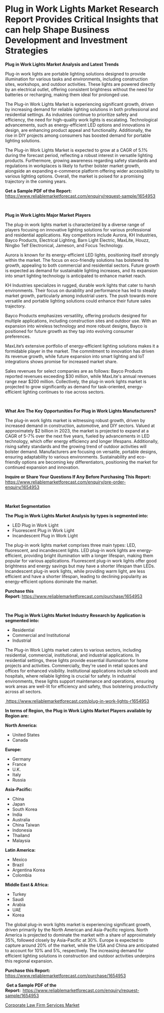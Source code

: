 <p><h1>Plug in Work Lights Market Research Report Provides Critical Insights that can help Shape Business Development and Investment Strategies</h1></p><p><strong>Plug in Work Lights Market Analysis and Latest Trends</strong></p>
<p><p>Plug-in work lights are portable lighting solutions designed to provide illumination for various tasks and environments, including construction sites, workshops, and outdoor activities. These lights are powered directly by an electrical outlet, offering consistent brightness without the need for batteries or recharging, making them ideal for prolonged use.</p><p>The Plug-in Work Lights Market is experiencing significant growth, driven by increasing demand for reliable lighting solutions in both professional and residential settings. As industries continue to prioritize safety and efficiency, the need for high-quality work lights is escalating. Technological advancements, such as energy-efficient LED options and innovations in design, are enhancing product appeal and functionality. Additionally, the rise in DIY projects among consumers has boosted demand for portable lighting solutions.</p><p>The Plug-in Work Lights Market is expected to grow at a CAGR of 5.1% during the forecast period, reflecting a robust interest in versatile lighting products. Furthermore, growing awareness regarding safety standards and regulations in workplaces is likely to further bolster market growth, alongside an expanding e-commerce platform offering wider accessibility to various lighting options. Overall, the market is poised for a promising trajectory in the coming years.</p></p>
<p><strong>Get a Sample PDF of the Report:&nbsp;</strong> <a href="https://www.reliablemarketforecast.com/enquiry/request-sample/1654953?utm_campaign=3252&utm_medium=2&utm_source=Github&utm_content=ia&utm_term=07032025&utm_id=plug-in-work-lights">https://www.reliablemarketforecast.com/enquiry/request-sample/1654953</a></p>
<p>&nbsp;</p>
<p><strong>Plug in Work Lights Major Market Players</strong></p>
<p><p>The plug-in work lights market is characterized by a diverse range of players focusing on innovative lighting solutions for various professional and residential applications. Key competitors include Aurora, KH Industries, Bayco Products, Electrical Lighting, Barn Light Electric, MaxLite, Houzz, Ningbo Telf Electronical, Jameson, and Focus Technology.</p><p>Aurora is known for its energy-efficient LED lights, positioning itself strongly within the market. The focus on eco-friendly solutions has bolstered its growth, appealing to both commercial and residential sectors. Future growth is expected as demand for sustainable lighting increases, and its expansion into smart lighting technology is anticipated to enhance market reach.</p><p>KH Industries specializes in rugged, durable work lights that cater to harsh environments. Their focus on durability and performance has led to steady market growth, particularly among industrial users. The push towards more versatile and portable lighting solutions could enhance their future sales trajectory.</p><p>Bayco Products emphasizes versatility, offering products designed for multiple applications, including construction sites and outdoor use. With an expansion into wireless technology and more robust designs, Bayco is positioned for future growth as they tap into evolving consumer preferences.</p><p>MaxLite’s extensive portfolio of energy-efficient lighting solutions makes it a formidable player in the market. The commitment to innovation has driven its revenue growth, while future expansion into smart lighting and IoT integrations shows promise for increased market share.</p><p>Sales revenues for select companies are as follows: Bayco Products reported revenues exceeding $30 million, while MaxLite's annual revenues range near $200 million. Collectively, the plug-in work lights market is projected to grow significantly as demand for task-oriented, energy-efficient lighting continues to rise across sectors.</p></p>
<p>&nbsp;</p>
<p><strong>What Are The Key Opportunities For Plug in Work Lights Manufacturers?</strong></p>
<p><p>The plug-in work lights market is witnessing robust growth, driven by increased demand in construction, automotive, and DIY sectors. Valued at approximately $2 billion in 2023, the market is projected to expand at a CAGR of 5-7% over the next five years, fueled by advancements in LED technology, which offer energy efficiency and longer lifespans. Additionally, rising safety standards and the growing trend of outdoor activities will bolster demand. Manufacturers are focusing on versatile, portable designs, ensuring adaptability to various environments. Sustainability and eco-friendly options are becoming key differentiators, positioning the market for continued expansion and innovation.</p></p>
<p><strong>Inquire or Share Your Questions If Any Before Purchasing This Report:</strong> <a href="https://www.reliablemarketforecast.com/enquiry/pre-order-enquiry/1654953?utm_campaign=3252&utm_medium=2&utm_source=Github&utm_content=ia&utm_term=07032025&utm_id=plug-in-work-lights">https://www.reliablemarketforecast.com/enquiry/pre-order-enquiry/1654953</a></p>
<p>&nbsp;</p>
<p><strong>Market Segmentation</strong></p>
<p><strong>The Plug in Work Lights Market Analysis by types is segmented into:</strong></p>
<p><ul><li>LED Plug in Work Light</li><li>Fluorescent Plug in Work Light</li><li>Incandescent Plug in Work Light</li></ul></p>
<p><p>The plug-in work lights market comprises three main types: LED, fluorescent, and incandescent lights. LED plug-in work lights are energy-efficient, providing bright illumination with a longer lifespan, making them popular for various applications. Fluorescent plug-in work lights offer good brightness and energy savings but may have a shorter lifespan than LEDs. Incandescent plug-in work lights, while providing warm light, are less efficient and have a shorter lifespan, leading to declining popularity as energy-efficient options dominate the market.</p></p>
<p><strong>Purchase this Report:&nbsp;</strong><a href="https://www.reliablemarketforecast.com/purchase/1654953?utm_campaign=3252&utm_medium=2&utm_source=Github&utm_content=ia&utm_term=07032025&utm_id=plug-in-work-lights">https://www.reliablemarketforecast.com/purchase/1654953</a></p>
<p>&nbsp;</p>
<p><strong>The Plug in Work Lights Market Industry Research by Application is segmented into:</strong></p>
<p><ul><li>Residential</li><li>Commercial and Institutional</li><li>Industrial</li></ul></p>
<p><p>The Plug-in Work Lights market caters to various sectors, including residential, commercial, institutional, and industrial applications. In residential settings, these lights provide essential illumination for home projects and activities. Commercially, they're used in retail spaces and offices for enhanced visibility. Institutional applications include schools and hospitals, where reliable lighting is crucial for safety. In industrial environments, these lights support maintenance and operations, ensuring work areas are well-lit for efficiency and safety, thus bolstering productivity across all sectors.</p></p>
<p><a href="https://www.reliablemarketforecast.com/plug-in-work-lights-r1654953?utm_campaign=3252&utm_medium=2&utm_source=Github&utm_content=ia&utm_term=07032025&utm_id=plug-in-work-lights">&nbsp;https://www.reliablemarketforecast.com/plug-in-work-lights-r1654953</a></p>
<p><strong>In terms of Region, the Plug in Work Lights Market Players available by Region are:</strong></p>
<p>
    <p> <strong> North America: </strong>
        <ul>
            <li>United States</li>
            <li>Canada</li>
        </ul>
        </p> 
    <p> <strong> Europe: </strong>
        <ul>
            <li>Germany</li>
            <li>France</li>
            <li>U.K.</li>
            <li>Italy</li>
            <li>Russia</li>
        </ul>
        </p> 
    <p> <strong> Asia-Pacific: </strong>
        <ul>
            <li>China</li>
            <li>Japan</li>
            <li>South Korea</li>
            <li>India</li>
            <li>Australia</li>
            <li>China Taiwan</li>
            <li>Indonesia</li>
            <li>Thailand</li>
            <li>Malaysia</li>
        </ul>
        </p> 
    <p> <strong> Latin America: </strong>
        <ul>
            <li>Mexico</li>
            <li>Brazil</li>
            <li>Argentina Korea</li>
            <li>Colombia</li>
        </ul>
        </p> 
    <p> <strong> Middle East & Africa: </strong>
        <ul>
            <li>Turkey</li>
            <li>Saudi</li>
            <li>Arabia</li>
            <li>UAE</li>
            <li>Korea</li>
        </ul>
    </p>
    </p>
<p><p>The global plug-in work lights market is experiencing significant growth, driven primarily by the North American and Asia-Pacific regions. North America is projected to dominate the market with a share of approximately 35%, followed closely by Asia-Pacific at 30%. Europe is expected to capture around 20% of the market, while the USA and China are anticipated to account for 10% and 5%, respectively. The increasing demand for efficient lighting solutions in construction and outdoor activities underpins this regional expansion.</p></p>
<p><strong>Purchase this Report: </strong><a href="https://www.reliablemarketforecast.com/purchase/1654953?utm_campaign=3252&utm_medium=2&utm_source=Github&utm_content=ia&utm_term=07032025&utm_id=plug-in-work-lights">https://www.reliablemarketforecast.com/purchase/1654953</a></p>
<p>&nbsp;<strong>Get a Sample PDF of the Report:&nbsp;&nbsp;</strong><a href="https://www.reliablemarketforecast.com/enquiry/request-sample/1654953?utm_campaign=3252&utm_medium=2&utm_source=Github&utm_content=ia&utm_term=07032025&utm_id=plug-in-work-lights">https://www.reliablemarketforecast.com/enquiry/request-sample/1654953</a></p>
<p><strong></strong></p>
<p><p><a href="https://github.com/wynonachirei9/Market-Research-Report-List-1/blob/main/corporate-law-firm-services-market.md?utm_campaign=3252&utm_medium=2&utm_source=Github&utm_content=ia&utm_term=07032025&utm_id=plug-in-work-lights">Corporate Law Firm Services Market</a></p></p>